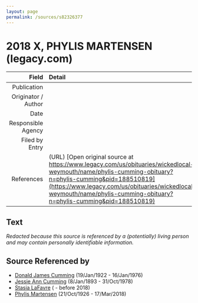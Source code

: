 ```yaml
---
layout: page
permalink: /sources/s82326377
---
```


# 2018 X, PHYLIS MARTENSEN (legacy.com)

Field | Detail
---:|:---
Publication | 
Originator / Author | 
Date | 
Responsible Agency | 
Filed by Entry | 
References | (URL) [Open original source at https://www.legacy.com/us/obituaries/wickedlocal-weymouth/name/phylis-cumming-obituary?n=phylis-cumming&pid=188510819](https://www.legacy.com/us/obituaries/wickedlocal-weymouth/name/phylis-cumming-obituary?n=phylis-cumming&pid=188510819)

## Text

_Redacted because this source is referenced by a (potentially) living person and may contain personally identifiable information._

## Source Referenced by

* [Donald James Cumming](../people/@42110198@-donald-james-cumming-b1922-1-19-d1976-1-16.md) (19/Jan/1922 - 16/Jan/1976)
* [Jessie Ann Cumming](../people/@66222886@-jessie-ann-cumming-b1893-1-8-d1978-10-31.md) (8/Jan/1893 - 31/Oct/1978)
* [Stasia LaFavre](../people/@16839684@-stasia-lafavre-b-d2018.md) ( - before 2018)
* [Phylis Martensen](../people/@56344636@-phylis-martensen-b1926-10-21-d2018-3-17.md) (21/Oct/1926 - 17/Mar/2018)
